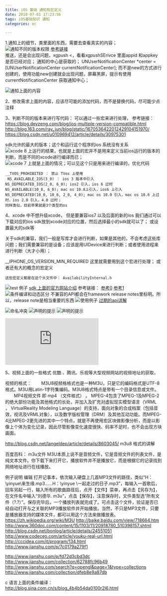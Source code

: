 ```yaml
---
title: iOS 基础 通知和宏定义
date: 2018-07-01 17:23:56
tags: iOS基础知识 通知
categories: oc

---
```


1.通知上的细节，类里面的东西，需要去查看真实的内容；
![通知不同的版本权限](../asset/Snip20180701_4.png)
[参考链接](https://www.jianshu.com/p/5713fa2bfece)
<br/>
推送，还是会出现问题，xgpush <，看看xgpushSErivce 里面appid 和appkey是否已经对应；
通知的中心是获取的；
    UNUserNotificationCenter *center = [UNUserNotificationCenter currentNotificationCenter];
而不是new的方式进行创建的，使用功能new创建就会出现问题，屏幕黑屏，提示有使用currentNotificationCenter 获取通知中心；

![通知上面的内容](../asset/Snip20180701_15.png)


2、修改需求上面的内容，应该尽可能的添加代码，而不是替换代码，尽可能少点注释

3、判断不同的版本来进行写代码： 可以通过一些宏来进行处理，
参考链接：
https://blog.devzeng.com/blog/ios-multiple-version-compatible.html
http://blog.163.com/ray_jun/blog/static/1670536422012429104151970/ 
https://blog.csdn.net/u010969412/article/details/30975301

sdk允许的最大的版本；这个和运行这个程序的ios 系统没有关系
![xcode 8 上运行的结果，也就是上面的宏并不是用来定义当前ios运行的版本的判断，而是不同的xcode进行编译而已；
](../asset/Snip20180701_5.png)
![xcode 7 上就是上面的情况；可以见这个只是用来进行编译的，优化代码](../asset/Snip20180701_6.png)
```
__TVOS_PROHIBITED ： 禁止 TVos 上使用
 NS_AVAILABLE_IOS(3_0) ： ios 3 版本中引入
NS_DEPRECATED_IOS(2_0, 6_0); ios2 引入，ios 6 过时
NS_AVAILABLE(10_8, 6_0); mac os 10.8上引入，ios6 上引入
NS_DEPRECATED(10_0, 10_6, 2_0, 4_0); mac os 10.0 引入，mac os 10.6 上过时，ios 2.0 引入，4.0 过时；
同样类似，目前苹果就是3个类型的os
```

4、xcode 中不想升级xcode， 但是要兼容ios7 以及后面的新的ios 
我们通过可以下载对应的ios sdk放到xcode对应的位置，然后选择最小的sdk就可以了； 或设置最大的sdk等


关于sdk的兼容，我们一般是写库才会进行判断，如果是其他的，不会考虑这些库问题；我们需要兼容的是设备；应该是用UIDevice来进行判断；或者使用进程来进行判断（大才小用）；


__IPHONE_OS_VERSION_MIN_REQUIRED
这里就需要用到这个宏进行处理；
或者还有大的概念的宏定义

```
这些宏定义都是在这个头文件中： AvailabilityInternal.h
```
![test 例子](../asset/Snip20180701_7.png)
[sdk 上面的官方网站介绍](https://developer.apple.com/library/archive/documentation/DeveloperTools/Conceptual/cross_development/Using/using.html#//apple_ref/doc/uid/20002000-SW5)
参考链接：
[参考0](http://blog.csdn.net/xianghuibeijing/article/details/6259824)
[参考1](https://daiweilai.github.io/2015/01/20/iOS%E4%B8%AD%E7%9A%84%E9%A2%84%E7%BC%96%E8%AF%91%E6%8C%87%E4%BB%A4%E7%9A%84%E5%88%9D%E6%AD%A5%E6%8E%A2%E7%A9%B6/)
![条件编译和动态区分](../asset/Snip20180701_8.png)
不兼容的API都会在framework release notes里标明。所以，release note是相当重要的东西
![使用例子](../asset/Snip20180701_9.png)
[过期的api详解](http://iosdevelopertips.com/best-practices/eveything-you-need-to-know-about-ios-and-os-x-deprecated-apis.html)


![命名冲突](../asset/Snip20180701_11.png)
![声明的提示](../asset/Snip20180701_12.png)
![声明的提示](../asset/Snip20180701_13.png)


![gcc上面的内容，oc里面的警告忽略是gcc上面的类似内容](https://gcc.gnu.org/onlinedocs/gcc/Diagnostic-Pragmas.html)

5、视频上面的一些格式
优酷 、腾讯、乐视等大型视频网站的视频地址的获取，

视频的格式：
　　M3U8视频格格式也是一种M3U，只是它的编码格式是UTF-8格式。M3U用Latin-1字符集编码。M3U8格式特点是带有一个目录信息或文件。
　　MP4视频文件 即 mp4 （文件格式） 。 MPEG-4包含了MPEG-1及MPEG-2的绝大部份功能及其他格式的长处，并加入及扩充对虚拟现实模型语言（VRML ， VirtualReality Modeling Language）的支持，面向对象的合成档案（包括音效，视讯及VRML对象），以及数字版权管理（DRM）及其他互动功能。而MPEG-4比MPEG-2更先进的其中一个特点，就是不再使用宏区块做影像分析，而是以影像上个体为变化记录，因此尽管影像变化速度很快、码率不足时，也不会出现方块画面。

http://blog.csdn.net/langeldep/article/details/8603045/
m3u8 格式的讲解

百度百科：
m3u文件 
M3U本质上说不是音频文件，它是音频文件的列表文件，是纯文本文件。你下载下来打开它，播放软件并不是播放它，而是根据它的记录找到网络地址进行在线播放。

例子说明
编辑
打开记事本，依次输入硬盘上几首MP3文件的路径，类似“H：\yinyue\来生缘.mp3……H：\yinyue \一起走过的日子.mp3”，每输入一首歌后，回车另起一行，输入所有的歌曲路径后，点开【文件】菜单，再点击【另存为】，在文件名中输入“刘德华. m3u”，点击【保存】，注意保存时，文件类型选“所有文件（?.?）”。保存完毕后，一个播放列表就完成了。可点击这个文件，验证是否已经自动打开与之关联的MP3播放软件并开始播放。当然，不只是MP3文件，只要是播放器支持的媒体文件，都可以用这个方法来做播放表。
https://zh.wikipedia.org/wiki/M3U
http://baike.baidu.com/view/718664.htm
http://www.360doc.com/content/15/1103/11/20918780_510398157.shtml
http://blog.csdn.net/bonlog/article/details/24551051
http://www.codeceo.com/article/youku-real-url.html
http://cccidea.com/it/program/134.html
http://www.jianshu.com/p/7c0179a279f1

http://www.jianshu.com/p/fd72d3cbd3dc
http://www.jianshu.com/collection/62788fc96b49
http://www.jianshu.com/search?q=opengl&page=1&type=collections
http://www.jianshu.com/collection/dfeb8e9a87db

c 语言上面的条件编译：
http://blog.sina.com.cn/s/blog_4b4b54da0100r2l6.html

